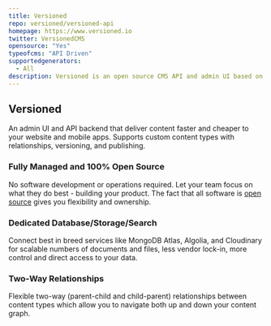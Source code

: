 ```yaml
---
title: Versioned
repo: versioned/versioned-api
homepage: https://www.versioned.io
twitter: VersionedCMS
opensource: "Yes"
typeofcms: "API Driven"
supportedgenerators:
  - All
description: Versioned is an open source CMS API and admin UI based on Node.js/MongoDB/Vue.js
---
```

## Versioned

An admin UI and API backend that deliver content faster and cheaper to your website and mobile apps. Supports custom content types with relationships, versioning, and publishing.

### Fully Managed and 100% Open Source

No software development or operations required. Let your team focus on what they do best - building your product. The fact that all software is [open source](https://github.com/versioned) gives you flexibility and ownership.

### Dedicated Database/Storage/Search

Connect best in breed services like MongoDB Atlas, Algolia, and Cloudinary for scalable numbers of documents and files, less vendor lock-in, more control and direct access to your data.

### Two-Way Relationships

Flexible two-way (parent-child and child-parent) relationships between content types which allow you to navigate both up and down your content graph.
